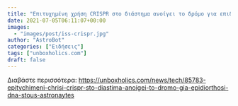 ```yaml
---
title: "Επιτυχημένη χρήση CRISPR στο διάστημα ανοίγει το δρόμο για επιδιόρθωση DNA στους αστροναύτες"
date: 2021-07-05T06:11:07+00:00
images:
  - "images/post/iss-crispr.jpg"
author: "AstroBot"
categories: ["Ειδήσεις"]
tags: ["unboxholics.com"]
draft: false
---
```




Διαβάστε περισσότερα: https://unboxholics.com/news/tech/85783-epitychimeni-chrisi-crispr-sto-diastima-anoigei-to-dromo-gia-epidiorthosi-dna-stous-astronaytes
